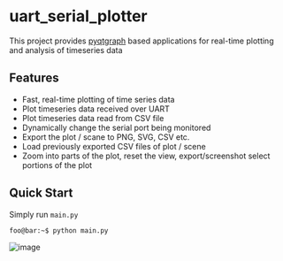 # uart_serial_plotter

This project provides [pyqtgraph](https://www.pyqtgraph.org/) based applications for real-time plotting and analysis of timeseries data

## Features
- Fast, real-time plotting of time series data
- Plot timeseries data received over UART
- Plot timeseries data read from CSV file
- Dynamically change the serial port being monitored
- Export the plot / scane to PNG, SVG, CSV etc.
- Load previously exported CSV files of plot / scene
- Zoom into parts of the plot, reset the view, export/screenshot select portions of the plot

## Quick Start

Simply run `main.py`

```console
foo@bar:~$ python main.py
```

![image](https://raw.githubusercontent.com/appliedinnovation/uart_serial_plotter/master/images/demo_02.png?token=ACAPAK2Y4RQ3FMUBJVFKLHLBR5PPM)
